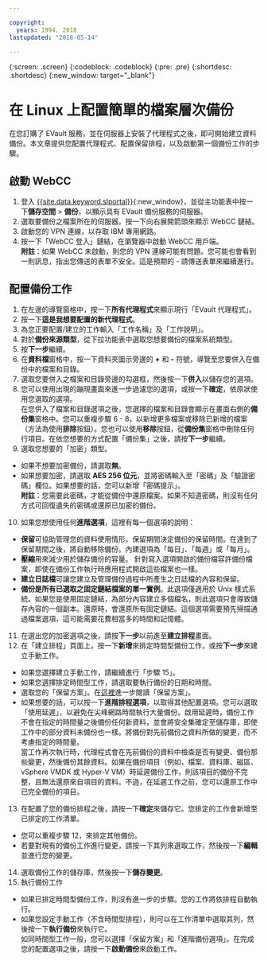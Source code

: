 ```yaml
---

copyright:
  years: 1994, 2018
lastupdated: "2018-05-14"

---
```

{:screen: .screen}
{:codeblock: .codeblock}
{:pre: .pre}
{:shortdesc: .shortdesc}
{:new_window: target="_blank"}

# 在 Linux 上配置簡單的檔案層次備份

在您訂購了 EVault 服務，並在伺服器上安裝了代理程式之後，即可開始建立資料備份。本文章提供您配置代理程式、配置保留排程，以及啟動第一個備份工作的步驟。

## 啟動 WebCC

1. 登入 [{{site.data.keyword.slportal}}](https://control.softlayer.com/){:new_window}，並從主功能表中按一下**儲存空間** > **備份**，以顯示具有 EVault 備份服務的伺服器。 
2. 選取要備份之檔案所在的伺服器。按一下向右展開箭頭來顯示 WebCC 鏈結。
3. 啟動您的 VPN 連線，以存取 IBM 專用網路。
4. 按一下「WebCC 登入」鏈結，在瀏覽器中啟動 WebCC 用戶端。<br/>
  **附註**：如果 WebCC 未啟動，則您的 VPN 連線可能有問題。您可能也會看到一則訊息，指出您傳送的表單不安全。這是預期的 - 請傳送表單來繼續進行。
  
## 配置備份工作

1. 在左邊的導覽窗格中，按一下**所有代理程式**來顯示現行「EVault 代理程式」。
2. 按一下**這是我想要配置的新代理程式**。
3. 為您正要配置/建立的工作輸入「工作名稱」及「工作說明」。
4. 對於**備份來源類型**，從下拉功能表中選取您想要備份的檔案系統類型。
5. 按**下一步**繼續。 
6. 在**資料檔**窗格中，按一下資料夾圖示旁邊的 **+** 和 **-** 符號，導覽至您要併入在備份中的檔案和目錄。
7. 選取您要併入之檔案和目錄旁邊的勾選框，然後按一下**併入**以儲存您的選項。
8. 您可以使用出現的蹦現畫面來進一步過濾您的選項，或按一下**確定**，依原狀使用您選取的選項。<br /> 在您併入了檔案和目錄選項之後，您選擇的檔案和目錄會顯示在畫面右側的**備份集**窗格中。您可以重複步驟 6 - 8，以新增更多檔案或移除已新增的檔案（方法為使用**排除**按鈕）。您也可以使用**移除**按鈕，從**備份集**窗格中刪除任何行項目。在依您想要的方式配置「備份集」之後，請按**下一步**繼續。
9. 選取您想要的「加密」類型。 
  - 如果不想要加密備份，請選取**無**。   
  - 如果想要加密，請選取 **AES 256 位元**，並將密碼輸入至「密碼」及「驗證密碼」欄位。如果想要的話，您可以新增「密碼提示」。<br/> **附註**：您需要此密碼，才能從備份中還原檔案。如果不知道密碼，則沒有任何方式可回復遺失的密碼或還原已加密的備份。   
10. 如果您想使用任何**進階選項**，這裡有每一個選項的說明：
  - **保留**可協助管理您的資料使用情形。保留期間決定備份的保留時間。在達到了保留期間之後，將自動移除備份。內建選項為「每日」、「每週」或「每月」。
  - **壓縮**用來減少用於儲存備份的容量。
針對寫入選項開啟的備份檔容許備份檔案，即使在備份工作執行時應用程式開啟這些檔案也一樣。
  - **建立日誌檔**可讓您建立及管理備份過程中所產生之日誌檔的內容和保留。 
  - **備份是所有已選取之固定鏈結檔案的單一實例**。此選項僅適用於 Unix 樣式系統。如果您是使用固定鏈結，為部分內容建立多個檔名，則此選項只會導致儲存內容的一個副本。還原時，會還原所有固定鏈結。這個選項需要預先掃描通過檔案選項，這可能需要花費相當多的時間和記憶體。
11. 在選出您的加密選項之後，請按**下一步**以前進至**建立排程**畫面。   
12. 在「建立排程」頁面上，按一下**新增**來排定時間型備份工作，或按**下一步**來建立手動工作。
  - 如果您選擇建立手動工作，請繼續進行「步驟 15」。
  - 如果您選擇排定時間型工作，請選取要執行備份的日期和時間。
  - 選取您的「保留方案」。在[這裡](evault-backup-faq.html#how-do-the-retention-schemes-work-)進一步閱讀「保留方案」。
  - 如果想要的話，可以按一下**進階排程選項**，以取得其他配置選項。您可以選取「使用延遲」，以避免在尖峰網路時間執行大量備份。啟用延遲時，備份工作不會在指定的時間量之後備份任何新資料，並會將安全集確定至儲存庫，即使工作中的部分資料未備份也一樣。將備份對先前備份之資料所做的變更，而不考慮指定的時間量。<br/> 當工作再次執行時，代理程式會在先前備份的資料中檢查是否有變更、備份那些變更，然後備份其餘資料。如果在備份項目（例如，檔案、資料庫、磁區、vSphere VMDK 或 Hyper-V VM）時延遲備份工作，則該項目的備份不完整，且無法還原來自項目的資料。不過，在延遲工作之前，您可以還原工作中已完全備份的項目。
13. 在配置了您的備份排程之後，請按一下**確定**來儲存它。您排定的工作會新增至已排定的工作清單。 
  - 您可以重複步驟 12，來排定其他備份。 
  - 若要對現有的備份工作進行變更，請按一下其列來選取工作，然後按一下**編輯**並進行您的變更。
14. 選取備份工作的儲存庫，然後按一下**儲存變更**。
15. 執行備份工作
  - 如果已排定時間型備份工作，則沒有進一步的步驟。您的工作將依排程自動執行。
  - 如果您設定手動工作（不含時間型排程），則可以在工作清單中選取其列，然後按一下**執行備份**來執行它。<br/> 如同時間型工作一般，您可以選擇「保留方案」和「進階備份選項」。在完成您的配置選項之後，請按一下**啟動備份**來啟動工作。
